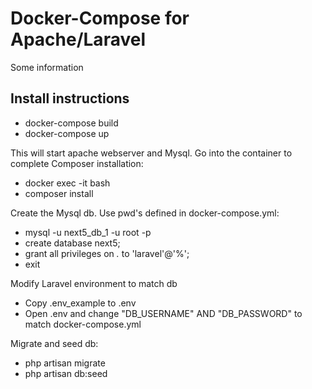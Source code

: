 
# Docker-Compose for Apache/Laravel

Some information

## Install instructions

 * docker-compose build
 * docker-compose up
 
This will start apache webserver and Mysql. Go into the container to complete Composer installation:
 * docker exec -it <imagename> bash
 * composer install
 
Create the Mysql db. Use pwd's defined in docker-compose.yml:
 * mysql -u next5_db_1 -u root -p
 * create database next5;
 * grant all privileges on *.* to 'laravel'@'%';
 * exit
 
Modify Laravel environment to match db
 * Copy .env_example to .env
 * Open .env and change "DB_USERNAME" AND "DB_PASSWORD" to match docker-compose.yml

Migrate and seed db:
 * php artisan migrate
 * php artisan db:seed
